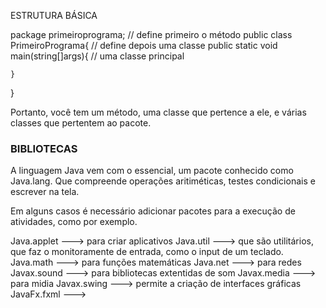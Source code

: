 ESTRUTURA BÁSICA


package primeiroprograma;			            // define primeiro o método
public class PrimeiroPrograma{			        // define depois uma classe	
    public static void main(string[]args){  	// uma classe principal 
        
    }
}

Portanto, você tem um método, uma classe que pertence a ele, e várias classes que pertentem ao pacote.



### BIBLIOTECAS 

A linguagem Java vem com o essencial, um pacote conhecido como Java.lang. Que compreende operações aritiméticas, testes condicionais e escrever na tela.

Em alguns casos é necessário adicionar pacotes para a execução de atividades, como por exemplo.

Java.applet  ---> para criar aplicativos
Java.util    ---> que são utilitários, que faz o monitoramente de entrada, como o input de um teclado.
Java.math    ---> para funções matemáticas
Java.net     ---> para redes
Javax.sound  ---> para bibliotecas extentidas de som
Javax.media  ---> para midia
Javax.swing  ---> permite a criação de interfaces gráficas 
JavaFx.fxml  --->